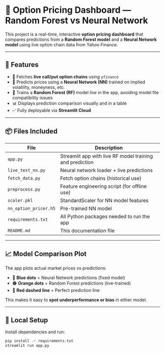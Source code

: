 
# 🌲 Option Pricing Dashboard — Random Forest vs Neural Network

This project is a real-time, interactive **option pricing dashboard** that compares predictions from a **Random Forest model** and a **Neural Network model** using live option chain data from Yahoo Finance.

---

## 🚀 Features

- 🔄 Fetches **live call/put option chains** using `yfinance`
- 🧠 Predicts prices using a **Neural Network (NN)** trained on implied volatility, moneyness, etc.
- 🌲 Trains a **Random Forest (RF)** model *live* in the app, avoiding model file compatibility issues
- 📊 Displays prediction comparison visually and in a table
- ✅ Fully deployable via **Streamlit Cloud**

---

## 📦 Files Included

| File                   | Description                                              |
|------------------------|----------------------------------------------------------|
| `app.py`               | Streamlit app with live RF model training and prediction |
| `live_test_nn.py`      | Neural network loader + live predictions                 |
| `fetch_data.py`        | Fetch option chains (historical use)                     |
| `preprocess.py`        | Feature engineering script (for offline use)             |
| `scaler.pkl`           | StandardScaler for NN model features                     |
| `nn_option_pricer.h5`  | Pre-trained NN model                                     |
| `requirements.txt`     | All Python packages needed to run the app                |
| `README.md`            | This documentation file                                  |

---

## 📈 Model Comparison Plot

The app plots actual market prices vs predictions:

- 🔵 **Blue dots** = Neural Network predictions (fixed model)
- 🟠 **Orange dots** = Random Forest predictions (live-trained)
- 🔴 **Red dashed line** = Perfect prediction line

This makes it easy to **spot underperformance or bias** in either model.

---

## 🧪 Local Setup

Install dependencies and run:
```bash
pip install -r requirements.txt
streamlit run app.py
